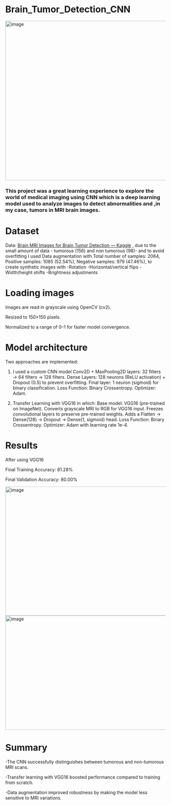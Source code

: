 # Brain_Tumor_Detection_CNN
<img width="1200" height="500" alt="image" src="https://github.com/user-attachments/assets/5b2dd6e5-3df5-427f-97f6-3208b69b1a2e" />


### This project was a great learning experience to explore the world of **medical imaging** using CNN which is a deep learning model used to analyze images to detect abnormalities and ,in my case, tumors in MRI brain images. 


# Dataset
Data: [Brain MRI Images for Brain Tumor Detection — Kaggle](https://www.kaggle.com/datasets/navoneel/brain-mri-images-for-brain-tumor-detection)
, due to the small amount of data - tumorous (156) and non tumorous (98)- and to avoid overfitting I used Data augmentation with Total number of samples: 2064, Positive samples: 1085 (52.54%), Negative samples: 979 (47.46%), to create synthetic images with 
-Rotation
-Horizontal/vertical flips
-Width/height shifts
-Brightness adjustments

# Loading images 
Images are read in grayscale using OpenCV (cv2).

Resized to 150×150 pixels.

Normalized to a range of 0–1 for faster model convergence.

# Model architecture
Two approaches are implemented:

1. I used a custom CNN model Conv2D + MaxPooling2D layers:
32 filters → 64 filters → 128 filters.
Dense Layers:
128 neurons (ReLU activation) + Dropout (0.5) to prevent overfitting.
Final layer: 1 neuron (sigmoid) for binary classification.
Loss Function: Binary Crossentropy.
Optimizer: Adam.

2. Transfer Learning with VGG16 in which:
Base model: VGG16 (pre-trained on ImageNet).
Converts grayscale MRI to RGB for VGG16 input.
Freezes convolutional layers to preserve pre-trained weights.
Adds a Flatten → Dense(128) → Dropout → Dense(1, sigmoid) head.
Loss Function: Binary Crossentropy.
Optimizer: Adam with learning rate 1e-4.

# Results
After using VGG16

Final Training Accuracy: 81.28%

Final Validation Accuracy: 80.00%

<img width="971" height="404" alt="image" src="https://github.com/user-attachments/assets/5a65e744-ddab-465d-96fe-8fe9f57baa65" />



<img width="971" height="358" alt="image" src="https://github.com/user-attachments/assets/6241f4e1-697d-46c1-81d7-c0b2df167164" />


# Summary 
-The CNN successfully distinguishes between tumorous and non-tumorous MRI scans.

-Transfer learning with VGG16 boosted performance compared to training from scratch.

-Data augmentation improved robustness by making the model less sensitive to MRI variations.



